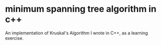 # minimum spanning tree algorithm in c++

An implementation of Kruskal's Algorithm I wrote in C++, as a learning exercise.
